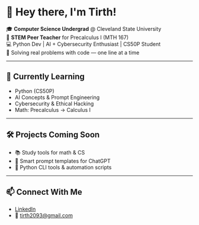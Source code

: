# 👋 Hey there, I'm Tirth!

🎓 **Computer Science Undergrad** @ Cleveland State University  
🧠 **STEM Peer Teacher** for Precalculus I (MTH 167)  
💻 Python Dev | AI + Cybersecurity Enthusiast | CS50P Student  
🌱 Solving real problems with code — one line at a time

---

## 🚀 Currently Learning
- Python (CS50P)
- AI Concepts & Prompt Engineering
- Cybersecurity & Ethical Hacking
- Math: Precalculus → Calculus I

---

## 🛠️ Projects Coming Soon
- 📚 Study tools for math & CS
- 🤖 Smart prompt templates for ChatGPT
- 🐍 Python CLI tools & automation scripts

---

## 📫 Connect With Me
- [LinkedIn](https://www.linkedin.com/in/tirth-patel-949197346/)
- 📧 tirth2093@gmail.com



